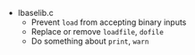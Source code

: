 * lbaselib.c
  * Prevent `load` from accepting binary inputs
  * Replace or remove `loadfile`, `dofile`
  * Do something about `print`, `warn`
